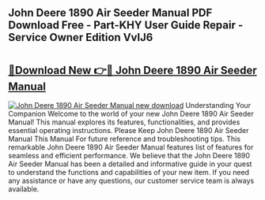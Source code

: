 ## John Deere 1890 Air Seeder Manual PDF Download Free - Part-KHY User Guide Repair - Service Owner Edition VvlJ6

# <h2><a href="http://bc88060.oget.top/?id=John+Deere+1890+Air+Seeder+Manual">🔗Download New 👉🔴 John Deere 1890 Air Seeder Manual</a></h2>

[![John Deere 1890 Air Seeder Manual new download](https://i.imgur.com/5g1atiW.png)](http://bc88060.oget.top/?id=John+Deere+1890+Air+Seeder+Manual)
Understanding Your Companion Welcome to the world of your new John Deere 1890 Air Seeder Manual! This manual explores its features, functionalities, and provides essential operating instructions. Please Keep John Deere 1890 Air Seeder Manual This Manual For future reference and troubleshooting tips. This remarkable John Deere 1890 Air Seeder Manual features list of features for seamless and efficient performance. We believe that the John Deere 1890 Air Seeder Manual has been a detailed and informative guide in your quest to understand the functions and capabilities of your new item. If you need any assistance or have any questions, our customer service team is always available.
